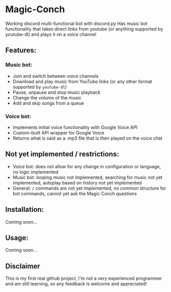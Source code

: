 # Magic-Conch
Working discord multi-functional bot with discord.py
Has music bot functionality that takes direct links from youtube (or anything supported by youtube-dl) and plays it on a voice channel

## Features:

### Music bot:

- Join and switch between voice channels 
- Download and play music from YouTube links (or any other format supported by `youtube-dl`)
- Pause, unpause and stop music playback
- Change the volume of the music
- Add and skip songs from a queue

### Voice bot:

- Implements initial voice functionality with Google Voice API
- Custom-built API wrapper for Google Voice
- Returns what is said as a .mp3 file that is then played on the voice chat

## Not yet implemented / restrictions:

- Voice bot: does not allow for any change in configuration or language, no logic implemented
- Music bot: looping music not implemented, searching for music not yet implemented, autoplay based on history not yet implemented
- General: `/` commands are not yet implemented, no common structure for bot commands, cannot yet ask the Magic Conch questions

## Installation:

Coming soon...

## Usage:

Coming soon...

## Disclaimer

This is my first real github project, I'm not a very experienced programmer and am still learning, so any feedback is welcome and appreciated!
